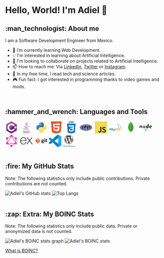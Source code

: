<h1>
  Hello, World! I'm Adiel 👋
</h1>

<h2>
  :man_technologist: About me
</h2>

I am a Software Development Engineer from Mexico.

- 🌱 I’m currently learning Web Development.
- 💡 I'm interested in learning about Artificial Intelligence.
- 👯 I'm looking to collaborate on projects related to Artificial Intelligence.
- 📫 How to reach me: Via [LinkedIn](https://www.linkedin.com/in/adiellarac), [Twitter](https://twitter.com/adiellarac) or [Instagram](https://www.instagram.com/adiellarac).
- 🔬 In my free time, I read tech and science articles.
- 🎮 Fun fact: I got interested in programming thanks to video games and mods.

<br>

<h2>
  :hammer_and_wrench: Languages and Tools
</h2>

<div>
  <img src="https://github.com/devicons/devicon/blob/master/icons/csharp/csharp-original.svg" title="C#" alt="C#" width="40" height="40"/>&nbsp;
  <img src="https://github.com/devicons/devicon/blob/master/icons/java/java-original-wordmark.svg" title="Java" alt="Java" width="40" height="40"/>&nbsp;
  <img src="https://github.com/devicons/devicon/blob/master/icons/python/python-original.svg" title="Python" alt="Python" width="40" height="40"/>&nbsp;
  <img src="https://github.com/devicons/devicon/blob/master/icons/html5/html5-original.svg" title="HTML5" alt="HTML" width="40" height="40"/>&nbsp;
  <img src="https://github.com/devicons/devicon/blob/master/icons/css3/css3-plain-wordmark.svg"  title="CSS3" alt="CSS" width="40" height="40"/>&nbsp;
  <img src="https://github.com/devicons/devicon/blob/master/icons/php/php-original.svg"  title="PHP" alt="PHP" width="40" height="40"/>&nbsp;
  <img src="https://github.com/devicons/devicon/blob/master/icons/javascript/javascript-original.svg" title="JavaScript" alt="JavaScript" width="40" height="40"/>&nbsp;
  <img src="https://github.com/devicons/devicon/blob/master/icons/mysql/mysql-original-wordmark.svg" title="MySQL"  alt="MySQL" width="40" height="40"/>&nbsp;
  <img src="https://github.com/devicons/devicon/blob/master/icons/mongodb/mongodb-original.svg" title="MongoDB"  alt="MongoDB" width="40" height="40"/>&nbsp;
  <img src="https://github.com/devicons/devicon/blob/master/icons/nodejs/nodejs-original-wordmark.svg" title="NodeJS" alt="NodeJS" width="40" height="40"/>&nbsp;
  <img src="https://github.com/devicons/devicon/blob/master/icons/graphql/graphql-plain.svg" title="GraphQL" alt="GraphQL" width="40" height="40"/>&nbsp;
  <img src="https://github.com/devicons/devicon/blob/master/icons/express/express-original.svg" title="Express.js" alt="Express.js" width="40" height="40"/>&nbsp;
  <img src="https://github.com/devicons/devicon/blob/master/icons/git/git-original-wordmark.svg" title="Git" alt="Git" width="40" height="40"/>
  <img src="https://github.com/devicons/devicon/blob/master/icons/vscode/vscode-original.svg" title="VSCode" alt="VSCode" width="40" height="40"/>
  <img src="https://github.com/devicons/devicon/blob/master/icons/wordpress/wordpress-original.svg" title="WordPress" alt="WordPress" width="40" height="40"/>
</div>

<br>

<h2>
  :fire: My GitHub Stats
</h2>

Note: The following statistics only include public contributions. Private contributions are not counted.

<div>
  <img width="49%" src="https://github-readme-stats.vercel.app/api?username=adiellarac&show_icons=true&theme=dark" title="Adiel's GitHub stats" alt="Adiel's GitHub stats"/>
  <img width="49%" src="https://github-readme-stats.vercel.app/api/top-langs/?username=adiellarac&layout=compact&theme=dark" title="Top Langs" alt="Top Langs"/>
</div>

<br>

<h2>
  :zap: Extra: My BOINC Stats
</h2>

Note: The following statistics only include public data. Private or anonymized data is not counted.

<div>
  <img width="49%" src="https://boinc.netsoft-online.com/e107_plugins/boinc/user_graph.php?cpid=48168740842e486398ca4090de2f20ae&type=3" title="Adiel's BOINC stats graph" alt="Adiel's BOINC stats graph"/>
  <img width="49%" src="https://www.boincstats.com/signature/-1/user/206514589641/sig.png" title="Adiel's BOINC stats" alt="Adiel's BOINC stats"/>
</div>

[What is BOINC?](https://boinc.berkeley.edu/)
